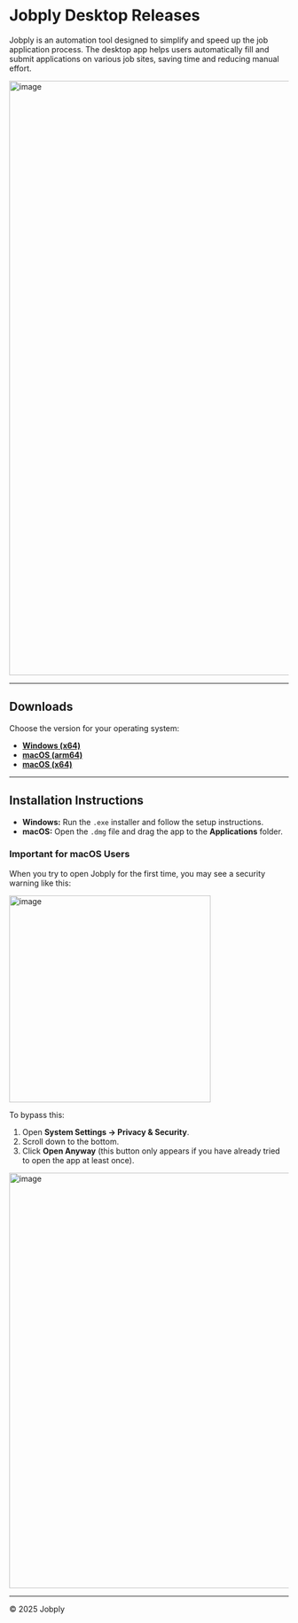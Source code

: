 # Jobply Desktop Releases

Jobply is an automation tool designed to simplify and speed up the job application process. The desktop app helps users automatically fill and submit applications on various job sites, saving time and reducing manual effort.

<img width="1708" height="1072" alt="image" src="https://github.com/user-attachments/assets/4de5620b-d860-493c-abf4-636f804131cb" />

---

## Downloads

Choose the version for your operating system:

- **[Windows (x64)](https://github.com/Jobply/jobply-desktop-releases/releases/latest/download/Jobply.exe)**  
- **[macOS (arm64)](https://github.com/Jobply/jobply-desktop-releases/releases/latest/download/Jobply-arm64.dmg)**  
- **[macOS (x64)](https://github.com/Jobply/jobply-desktop-releases/releases/latest/download/Jobply-x64.dmg)**  

---

## Installation Instructions

- **Windows:** Run the `.exe` installer and follow the setup instructions.  
- **macOS:** Open the `.dmg` file and drag the app to the **Applications** folder.  

### Important for macOS Users

When you try to open Jobply for the first time, you may see a security warning like this:  

<img width="363" height="373" alt="image" src="https://github.com/user-attachments/assets/01eb6f7b-cf91-4062-af69-76d5cd08548b" />

To bypass this:  
1. Open **System Settings → Privacy & Security**.  
2. Scroll down to the bottom.  
3. Click **Open Anyway** (this button only appears if you have already tried to open the app at least once).

<img width="835" height="749" alt="image" src="https://github.com/user-attachments/assets/1a7e6d0f-13e3-449c-b4b7-f132a8a98618" />


---

© 2025 Jobply
